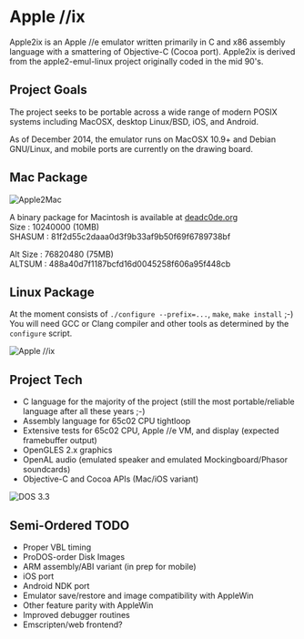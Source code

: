 Apple //ix
==========

Apple2ix is an Apple //e emulator written primarily in C and x86 assembly language with a smattering of Objective-C
(Cocoa port).  Apple2ix is derived from the apple2-emul-linux project originally coded in the mid 90's.

Project Goals
-------------

The project seeks to be portable across a wide range of modern POSIX systems including MacOSX, desktop Linux/BSD, iOS,
and Android.

As of December 2014, the emulator runs on MacOSX 10.9+ and Debian GNU/Linux, and mobile ports are currently on the
drawing board.

Mac Package
-----------

![Apple2Mac](https://raw.github.com/mauiaaron/apple2/master/docs/Apple2Mac.png "Apple2Mac")

A binary package for Macintosh is available at [deadc0de.org](http://deadc0de.org/Apple2Mac/Apple2Mac-0.9.dmg)  
Size : 10240000 (10MB)  
SHASUM : 81f2d55c2daaa0d3f9b33af9b50f69f6789738bf  

Alt Size : 76820480 (75MB)  
ALTSUM : 488a40d7f1187bcfd16d0045258f606a95f448cb  

Linux Package
-------------

At the moment consists of `./configure --prefix=...`, `make`, `make install` ;-)  You will need GCC or Clang compiler
and other tools as determined by the `configure` script.

![Apple //ix](https://raw.github.com/mauiaaron/apple2/master/docs/Apple2ix.png "Apple //ix")

Project Tech
------------

* C language for the majority of the project (still the most portable/reliable language after all these years ;-)
* Assembly language for 65c02 CPU tightloop
* Extensive tests for 65c02 CPU, Apple //e VM, and display (expected framebuffer output)
* OpenGLES 2.x graphics
* OpenAL audio (emulated speaker and emulated Mockingboard/Phasor soundcards)
* Objective-C and Cocoa APIs (Mac/iOS variant)

![DOS 3.3](https://raw.github.com/mauiaaron/apple2/master/docs/DOS33.png "DOS 3.3 Applesoft BASIC and //e monitor")

Semi-Ordered TODO
-----------------

* Proper VBL timing
* ProDOS-order Disk Images
* ARM assembly/ABI variant (in prep for mobile)
* iOS port
* Android NDK port
* Emulator save/restore and image compatibility with AppleWin
* Other feature parity with AppleWin
* Improved debugger routines
* Emscripten/web frontend?

